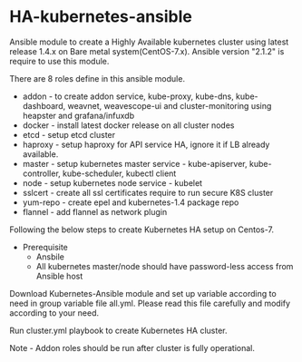 # HA-kubernetes-ansible
Ansible module to create a Highly Available kubernetes cluster using latest release 1.4.x on Bare metal system(CentOS-7.x).
Ansible version "2.1.2" is require to use this module.

There are 8 roles define in this ansible module.
- addon - to create addon service, kube-proxy, kube-dns, kube-dashboard, weavnet, weavescope-ui and cluster-monitoring using heapster and grafana/infuxdb
- docker - install latest docker release on all cluster nodes
- etcd - setup etcd cluster
- haproxy - setup haproxy for API service HA, ignore it if LB already available.
- master - setup kubernetes master service - kube-apiserver, kube-controller, kube-scheduler, kubectl client
- node - setup kubernetes node service - kubelet
- sslcert - create all ssl certificates require to run secure K8S cluster
- yum-repo - create epel and kubernetes-1.4 package repo
- flannel - add flannel as network plugin

Following the below steps to create Kubernetes HA setup on Centos-7.
- Prerequisite
  - Ansbile
  - All kubernetes master/node should have password-less access from Ansible host

Download Kubernetes-Ansible module and set up variable according to need in group variable file
all.yml. Please read this file carefully and modify according to your need. 

Run cluster.yml playbook to create Kubernetes HA cluster.

Note - Addon roles should be run after cluster is fully operational.






